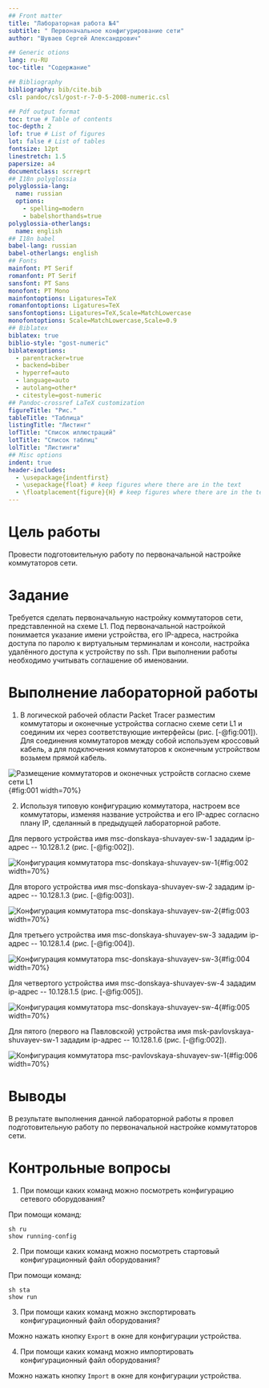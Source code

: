 ```yaml
---
## Front matter
title: "Лабораторная работа №4"
subtitle: " Первоначальное конфигурирование сети"
author: "Шуваев Сергей Александрович"

## Generic otions
lang: ru-RU
toc-title: "Содержание"

## Bibliography
bibliography: bib/cite.bib
csl: pandoc/csl/gost-r-7-0-5-2008-numeric.csl

## Pdf output format
toc: true # Table of contents
toc-depth: 2
lof: true # List of figures
lot: false # List of tables
fontsize: 12pt
linestretch: 1.5
papersize: a4
documentclass: scrreprt
## I18n polyglossia
polyglossia-lang:
  name: russian
  options:
	- spelling=modern
	- babelshorthands=true
polyglossia-otherlangs:
  name: english
## I18n babel
babel-lang: russian
babel-otherlangs: english
## Fonts
mainfont: PT Serif
romanfont: PT Serif
sansfont: PT Sans
monofont: PT Mono
mainfontoptions: Ligatures=TeX
romanfontoptions: Ligatures=TeX
sansfontoptions: Ligatures=TeX,Scale=MatchLowercase
monofontoptions: Scale=MatchLowercase,Scale=0.9
## Biblatex
biblatex: true
biblio-style: "gost-numeric"
biblatexoptions:
  - parentracker=true
  - backend=biber
  - hyperref=auto
  - language=auto
  - autolang=other*
  - citestyle=gost-numeric
## Pandoc-crossref LaTeX customization
figureTitle: "Рис."
tableTitle: "Таблица"
listingTitle: "Листинг"
lofTitle: "Список иллюстраций"
lotTitle: "Список таблиц"
lolTitle: "Листинги"
## Misc options
indent: true
header-includes:
  - \usepackage{indentfirst}
  - \usepackage{float} # keep figures where there are in the text
  - \floatplacement{figure}{H} # keep figures where there are in the text
---
```


# Цель работы

Провести подготовительную работу по первоначальной настройке коммутаторов сети.

# Задание

Требуется сделать первоначальную настройку коммутаторов сети, представленной на схеме L1. Под первоначальной настройкой понимается указание имени устройства, его IP-адреса, настройка доступа по паролю к виртуальным терминалам и консоли, настройка удалённого доступа к устройству по ssh.
При выполнении работы необходимо учитывать соглашение об именовании.

# Выполнение лабораторной работы

1. В логической рабочей области Packet Tracer разместим коммутаторы и оконечные устройства согласно схеме сети L1  и соединим их через соответствующие интерфейсы (рис. [-@fig:001]). Для соединения коммутаторов между собой используем кроссовый кабель, а для подключения коммутаторов к оконечным устройством возьмем прямой кабель.

![Размещение коммутаторов и оконечных устройств согласно схеме сети L1](image/1.png){#fig:001 width=70%}

2. Используя типовую конфигурацию коммутатора, настроем
все коммутаторы, изменяя название устройства и его IP-адрес согласно плану IP, сделанный в предыдущей лабораторной работе.

Для первого устройства имя msc-donskaya-shuvayev-sw-1 зададим ip-адрес -- 10.128.1.2 (рис. [-@fig:002]).

![Конфигурация коммутатора msc-donskaya-shuvayev-sw-1](image/2.png){#fig:002 width=70%}

Для второго устройства имя msc-donskaya-shuvayev-sw-2 зададим ip-адрес -- 10.128.1.3 (рис. [-@fig:003]).

![Конфигурация коммутатора msc-donskaya-shuvayev-sw-2](image/3.png){#fig:003 width=70%}

Для третьего устройства имя msc-donskaya-shuvayev-sw-3 зададим ip-адрес -- 10.128.1.4 (рис. [-@fig:004]).

![Конфигурация коммутатора msc-donskaya-shuvayev-sw-3](image/4.png){#fig:004 width=70%}

Для четвертого устройства имя msc-donskaya-shuvayev-sw-4 зададим ip-адрес -- 10.128.1.5 (рис. [-@fig:005]).

![Конфигурация коммутатора msc-donskaya-shuvayev-sw-4](image/5.png){#fig:005 width=70%}

Для пятого (первого на Павловской) устройства имя msk-pavlovskaya-shuvayev-sw-1 зададим ip-адрес -- 10.128.1.6 (рис. [-@fig:002]).

![Конфигурация коммутатора msc-pavlovskaya-shuvayev-sw-1](image/6.png){#fig:006 width=70%}

# Выводы

В результате выполнения данной лабораторной работы я провел подготовительную работу по первоначальной настройке коммутаторов сети.

# Контрольные вопросы

1. При помощи каких команд можно посмотреть конфигурацию сетевого
оборудования?

При помощи команд:

```
sh ru
show running-config
```

2. При помощи каких команд можно посмотреть стартовый конфигурационный файл оборудования?

При помощи команд:

```
sh sta
show run
```

3. При помощи каких команд можно экспортировать конфигурационный файл
оборудования?

Можно нажать кнопку `Export`  в окне для конфигурации устройства.

4. При помощи каких команд можно импортировать конфигурационный файл
оборудования?

Можно нажать кнопку `Import`  в окне для конфигурации устройства.